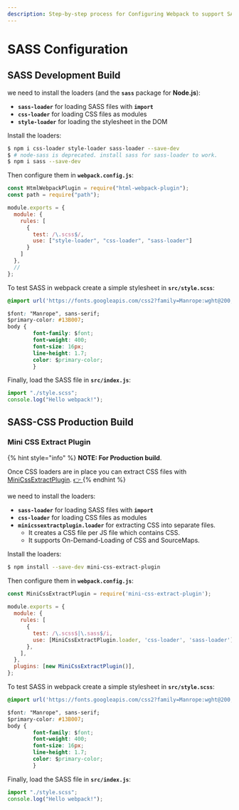 ```yaml
---
description: Step-by-step process for Configuring Webpack to support SASS in JS
---
```


# SASS Configuration

## SASS Development Build

we need to install the loaders \(and the **`sass`** package for **Node.js**\):

* **`sass-loader`** for loading SASS files with **`import`**
* **`css-loader`** for loading CSS files as modules
* **`style-loader`** for loading the stylesheet in the DOM

Install the loaders:

```bash
$ npm i css-loader style-loader sass-loader --save-dev
$ # node-sass is deprecated. install sass for sass-loader to work.
$ npm i sass --save-dev
```

 Then configure them in **`webpack.config.js`**:

```javascript
const HtmlWebpackPlugin = require("html-webpack-plugin");
const path = require("path");

module.exports = {
  module: {
    rules: [
      {
        test: /\.scss$/,
        use: ["style-loader", "css-loader", "sass-loader"]
      }
    ]
  },
  //
};
```

 To test SASS in webpack create a simple stylesheet in **`src/style.scss`**:

```css
@import url('https://fonts.googleapis.com/css2?family=Manrope:wght@200;300;400;500;600;700;800&display=swap');

$font: "Manrope", sans-serif;
$primary-color: #13B007;
body { 
        font-family: $font;
        font-weight: 400;
        font-size: 16px;
        line-height: 1.7;
        color: $primary-color;
        }

```

Finally, load the SASS file in **`src/index.js`**:

```javascript
import "./style.scss";
console.log("Hello webpack!");
```

## SASS-CSS Production Build

### Mini CSS Extract Plugin

{% hint style="info" %}
**NOTE: For Production build**.

 Once CSS loaders are in place you can extract CSS files with [MiniCssExtractPlugin](https://webpack.js.org/plugins/mini-css-extract-plugin/). [👉 ](https://www.npmjs.com/package/mini-css-extract-plugin)
{% endhint %}

we need to install the loaders:

* **`sass-loader`** for loading SASS files with **`import`**
* **`css-loader`** for loading CSS files as modules
* **`minicssextractplugin.loader`**  for extracting CSS into separate files. 
  * It creates a CSS file per JS file which contains CSS.
  * It supports On-Demand-Loading of CSS and SourceMaps.

Install the loaders:

```bash
$ npm install --save-dev mini-css-extract-plugin
```

Then configure them in **`webpack.config.js`**:

```javascript
const MiniCssExtractPlugin = require('mini-css-extract-plugin');
 
module.exports = {
  module: {
    rules: [
      {
        test: /\.scss$|\.sass$/i,
        use: [MiniCssExtractPlugin.loader, 'css-loader', 'sass-loader'],
      },
    ],
  },
  plugins: [new MiniCssExtractPlugin()],
};
```

To test SASS in webpack create a simple stylesheet in **`src/style.scss`**:

```css
@import url('https://fonts.googleapis.com/css2?family=Manrope:wght@200;300;400;500;600;700;800&display=swap');

$font: "Manrope", sans-serif;
$primary-color: #13B007;
body { 
        font-family: $font;
        font-weight: 400;
        font-size: 16px;
        line-height: 1.7;
        color: $primary-color;
        }

```

Finally, load the SASS file in **`src/index.js`**:

```javascript
import "./style.scss";
console.log("Hello webpack!");
```

